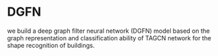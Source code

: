 # DGFN
we build a deep graph filter neural network (DGFN) model based on the graph representation and classification ability of TAGCN network for the shape recognition of buildings.
